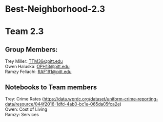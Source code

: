 # Best-Neighborhood-2.3

# Team 2.3

## Group Members: 
Trey Miller: TTM36@pitt.edu\
Owen Haluska: OPH13@pitt.edu\
Ramzy Feliachi: RAF191@pitt.edu

## Notebooks to Team members
Trey: Crime Rates (https://data.wprdc.org/dataset/uniform-crime-reporting-data/resource/044f2016-1dfd-4ab0-bc1e-065da05fca2e)\
Owen: Cost of Living\
Ramzy: Services
